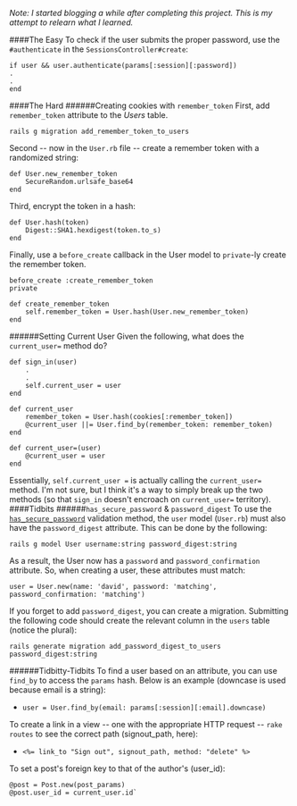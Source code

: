 *Note: I started blogging a while after completing this project. This is my attempt to relearn what I learned.*

####The Easy
To check if the user submits the proper password, use the `#authenticate` in the `SessionsController#create`:

	if user && user.authenticate(params[:session][:password])
    .
    .
    end
####The Hard
######Creating cookies with `remember_token`
First, add `remember_token` attribute to the *Users* table.

	rails g migration add_remember_token_to_users

Second -- now in the `User.rb` file -- create a remember token with a randomized string:
	
    def User.new_remember_token
		SecureRandom.urlsafe_base64
	end

Third, encrypt the token in a hash:

	def User.hash(token)
		Digest::SHA1.hexdigest(token.to_s)
	end

Finally, use a `before_create` callback in the User model to `private`-ly create the remember token.

	before_create :create_remember_token
    private

	def create_remember_token
    	self.remember_token = User.hash(User.new_remember_token)
	end

######Setting Current User
Given the following, what does the `current_user=` method do?

	def sign_in(user)
    	.
    	.
	    self.current_user = user
    end
	
	def current_user
    	remember_token = User.hash(cookies[:remember_token])
		@current_user ||= User.find_by(remember_token: remember_token)
    end	
    
    def current_user=(user)
    	@current_user = user
	end
	
Essentially, `self.current_user =` is actually calling the `current_user=` method. I'm not sure, but I think it's a way to simply break up the two methods (so that `sign_in` doesn't encroach on `current_user=` territory).
####Tidbits
######`has_secure_password` & `password_digest`
To use the [`has_secure_password`](http://apidock.com/rails/ActiveModel/SecurePassword/ClassMethods/has_secure_password) validation method, the `user` model (`User.rb`) must also have the `password_digest` attribute. This can be done by the following:

	rails g model User username:string password_digest:string

As a result, the User now has a `password` and `password_confirmation` attribute. So, when creating a user, these attributes must match:

	user = User.new(name: 'david', password: 'matching', password_confirmation: 'matching')

If you forget to add `password_digest`, you can create a migration. Submitting the following code should create the relevant column in the `users` table (notice the plural):

	rails generate migration add_password_digest_to_users password_digest:string
    
######Tidbitty-Tidbits
To find a user based on an attribute, you can use `find_by` to access the `params` hash. Below is an example (downcase is used because email is a string): 

* 	`user = User.find_by(email: params[:session][:email].downcase)`
    
To create a link in a view -- one with the appropriate HTTP request -- `rake routes` to see the correct path (signout_path, here):

*	`<%= link_to "Sign out", signout_path, method: "delete" %>`

To set a post's foreign key to that of the author's (user_id):

	@post = Post.new(post_params)
	@post.user_id = current_user.id`